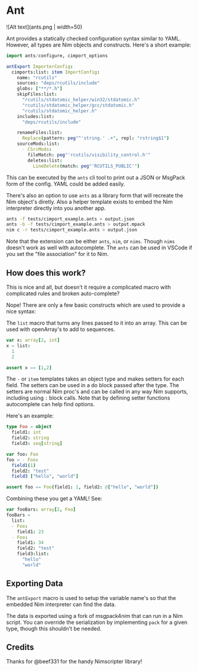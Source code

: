 # Ant

![Alt text](ants.png | width=50)

Ant provides a statically checked configuration syntax similar to YAML. However, all types are Nim objects and constructs. 
Here's a short example:

```nim
import ants/configure, cimport_options

antExport ImporterConfig:
  cimports:list: item ImportConfig:
    name: "rcutils"
    sources: "deps/rcutils/include"
    globs: ["**/*.h"]
    skipFiles:list:
      "rcutils/stdatomic_helper/win32/stdatomic.h"
      "rcutils/stdatomic_helper/gcc/stdatomic.h"
      "rcutils/stdatomic_helper.h"
    includes:list:
      "deps/rcutils/include"

    renameFiles:list:
      Replace(pattern: peg"^'string.' .+", repl: "rstring$1")
    sourceMods:list:
      - CSrcMods:
        fileMatch: peg"'rcutils/visibility_control.h'"
        deletes:list:
          LineDelete(match: peg"'RCUTILS_PUBLIC'")
```

This can be executed by the `ants` cli tool to print out a JSON or MsgPack form of the config. YAML could be added easily.

There's also an option to use `ants` as a library form that will recreate the Nim object's diretly. Also a helper template exists to embed the Nim interpreter directly into you another app.

```sh
ants -f tests/cimport_example.ants > output.json
ants -b -f tests/cimport_example.ants > output.mpack 
nim c -r tests/cimport_example.ants > output.json 
```

Note that the extension can be either `ants`, `nim`, or `nims`. Though `nims` doesn't work as well with autocomplete. The `ants` can be used in VSCode if you set the "file association" for it to Nim. 

## How does this work? 

This is nice and all, but doesn't it require a complicated macro with complicated rules and broken auto-complete?

Nope!  There are only a few basic constructs which are used to provide a nice syntax: 

The `list` macro that turns any lines passed to it into an array. This can be used with openArray's to add to sequences.  

```nim
var x: array[2, int]
x = list:
  1
  2

assert x == [1,2]
```

The `-` or `item` templates takes an object type and makes setters for each field. The setters can be used in a do block passed after the type. The setters are normal Nim proc's and can be called in any way Nim supports, including using `:` block calls. Note that by defining setter functions autocomplete can help find options.

Here's an example:

```nim
type Foo = object
  field1: int
  field2: string
  field3: seq[string]

var foo: Foo
foo = - Foo:
  field1(1)
  field2: "test"
  field3 ["hello", "world"]

assert foo == Foo(field1: 1, field2: @["hello", "world"])
```

Combining these you get a YAML! See:

```nim
var fooBars: array[2, Foo]
fooBars =
  list:
  - Foo:
    field1: 23
  - Foo:
    field1: 34
    field2: "test"
    field3:list:
      "hello"
      "world"
```

## Exporting Data

The `antExport` macro is used to setup the variable name's so that the embedded Nim interpreter can find the data.

The data is exported using a fork of msgpack4nim that can run in a Nim script. You can override the serialization by implementing `pack` for a given type, though this shouldn't be needed.

## Credits

Thanks for @beef331 for the handy Nimscripter library!
